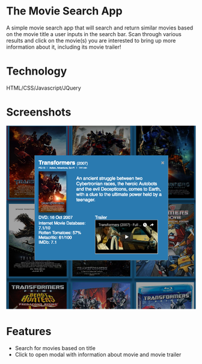 # The Movie Search App

A simple movie search app that will search and return similar movies based on the movie title a user inputs in the search bar. Scan through various results and click on the movie(s) you are interested to bring up more information about it, including its movie trailer!

# Technology
HTML/CSS/Javascript/JQuery

# Screenshots
![Screenshot](images/movie-app-screenshot.png)

# Features
- Search for movies based on title 
- Click to open modal with information about movie and movie trailer
